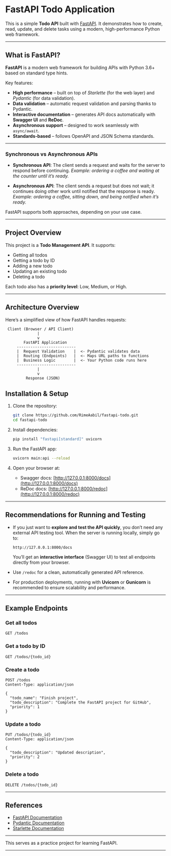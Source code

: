 # FastAPI Todo Application

This is a simple **Todo API** built with [FastAPI](https://fastapi.tiangolo.com/).
It demonstrates how to create, read, update, and delete tasks using a modern, high-performance Python web framework.

---

## What is FastAPI?

**FastAPI** is a modern web framework for building APIs with Python 3.6+ based on standard type hints.

Key features:

* **High performance** – built on top of *Starlette* (for the web layer) and *Pydantic* (for data validation).
* **Data validation** – automatic request validation and parsing thanks to Pydantic.
* **Interactive documentation** – generates API docs automatically with **Swagger UI** and **ReDoc**.
* **Asynchronous support** – designed to work seamlessly with `async/await`.
* **Standards-based** – follows OpenAPI and JSON Schema standards.

---

### Synchronous vs Asynchronous APIs

* **Synchronous API**: The client sends a request and waits for the server to respond before continuing.
  *Example: ordering a coffee and waiting at the counter until it’s ready.*

* **Asynchronous API**: The client sends a request but does not wait; it continues doing other work until notified that the response is ready.
  *Example: ordering a coffee, sitting down, and being notified when it’s ready.*

FastAPI supports both approaches, depending on your use case.

---

## Project Overview

This project is a **Todo Management API**. It supports:

* Getting all todos
* Getting a todo by ID
* Adding a new todo
* Updating an existing todo
* Deleting a todo

Each todo also has a **priority level**: Low, Medium, or High.

---

## Architecture Overview

Here’s a simplified view of how FastAPI handles requests:

```
 Client (Browser / API Client)
              |
              v
        FastAPI Application
     --------------------------
     |  Request Validation    |  <- Pydantic validates data
     |  Routing (Endpoints)   |  <- Maps URL paths to functions
     |  Business Logic        |  <- Your Python code runs here
     --------------------------
              |
              v
         Response (JSON)
```
## Installation & Setup

1. Clone the repository:

   ```bash
   git clone https://github.com/RimeAabil/fastapi-todo.git
   cd fastapi-todo
   ```

2. Install dependencies:

   ```bash
   pip install "fastapi[standard]" uvicorn
   ```

3. Run the FastAPI app:

   ```bash
   uvicorn main:api --reload
   ```

4. Open your browser at:

   * Swagger docs: [http://127.0.0.1:8000/docs](http://127.0.0.1:8000/docs)
   * ReDoc docs: [http://127.0.0.1:8000/redoc](http://127.0.0.1:8000/redoc)

---

## Recommendations for Running and Testing

* If you just want to **explore and test the API quickly**, you don’t need any external API testing tool.
  When the server is running locally, simply go to:

  ```
  http://127.0.0.1:8000/docs
  ```

  You’ll get an **interactive interface** (Swagger UI) to test all endpoints directly from your browser.

* Use `/redoc` for a clean, automatically generated API reference.

* For production deployments, running with **Uvicorn** or **Gunicorn** is recommended to ensure scalability and performance.

---

## Example Endpoints

### Get all todos

```http
GET /todos
```

### Get a todo by ID

```http
GET /todos/{todo_id}
```

### Create a todo

```http
POST /todos
Content-Type: application/json

{
  "todo_name": "Finish project",
  "todo_description": "Complete the FastAPI project for GitHub",
  "priority": 1
}
```

### Update a todo

```http
PUT /todos/{todo_id}
Content-Type: application/json

{
  "todo_description": "Updated description",
  "priority": 2
}
```

### Delete a todo

```http
DELETE /todos/{todo_id}
```

---

## References

* [FastAPI Documentation](https://fastapi.tiangolo.com/)
* [Pydantic Documentation](https://docs.pydantic.dev/)
* [Starlette Documentation](https://www.starlette.io/)

---

This serves as a practice project for learning FastAPI.

---
